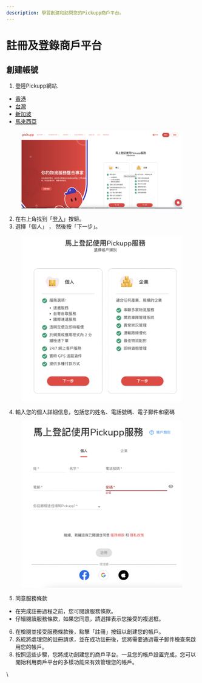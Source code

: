 ```yaml
---
description: 學習創建和訪問您的Pickupp商戶平台。
---
```


# 註冊及登錄商戶平台

## 創建帳號

1. 登陸Pickupp網站.

* [香港](https://hk.pickupp.io/)
* [台灣](https://tw.pickupp.io/zh/)
* [新加坡](https://sg.pickupp.io/en/)
* [馬來西亞](https://my.pickupp.io/en/)

<figure><img src="../.gitbook/assets/Screenshot 2024-04-10 at 1.30.01 PM (1).png" alt=""><figcaption></figcaption></figure>

2. 在右上角找到「[登入](https://portal.hk.pickupp.io/login?_gl=1*kyrxjk*_gcl_aw*R0NMLjE3MTI2NTAyNTEuQ2owS0NRand6dE93QmhEN0FSSXNBUERLbmtCUmlUYUlUdzdJalNLNlpaVVVlX3IwenNXTExNaTVzeVVhWkNVSng4NE5aU0xQYVBTU19RNGFBa3N5RUFMd193Y0I.*_gcl_au*MTc1OTE3NTY2OC4xNzEyMTEzNzU2)」按鈕。
3. 選擇「個人」 ， 然後按「下一步」。

<figure><img src="../.gitbook/assets/Screenshot 2024-04-10 at 5.21.46 PM.png" alt=""><figcaption></figcaption></figure>

4. 輸入您的個人詳細信息，包括您的姓名、電話號碼、電子郵件和密碼

<figure><img src="../.gitbook/assets/Screenshot 2024-04-10 at 5.26.22 PM.png" alt=""><figcaption></figcaption></figure>

5. 同意服務條款

* 在完成註冊過程之前，您可閱讀服務條款。&#x20;
* 仔細閱讀服務條款，如果您同意，請選擇表示您接受的複選框。&#x20;

6. 在檢閱並接受服務條款後，點擊「註冊」按鈕以創建您的帳戶。
7. 系統將處理您的註冊請求，並在成功註冊後，您將需要通過電子郵件檢查來啟用您的帳戶。
8. 按照這些步驟，您將成功創建您的商戶平台。一旦您的帳戶設置完成，您可以開始利用商戶平台的多樣功能來有效管理您的帳戶。





\
